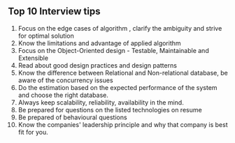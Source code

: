 ## Top 10 Interview tips

1. Focus on the edge cases of algorithm , clarify the ambiguity and strive for optimal solution
2. Know the limitations and advantage of applied algorithm 
3. Focus on the Object-Oriented design - Testable, Maintainable and Extensible
4. Read about good design practices and design patterns
5. Know the difference between Relational and Non-relational database, be aware of the concurrency issues 
6. Do the estimation based on the expected performance of the system  and choose the right database.
7. Always keep scalability, reliability, availability in the mind. 
8. Be prepared for questions on the listed technologies on resume 
9. Be prepared of behavioural questions 
10. Know the companies' leadership principle and why that company is best fit for you.